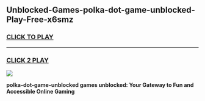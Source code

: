 
## Unblocked-Games-polka-dot-game-unblocked-Play-Free-x6smz
<h3>
<a href="https://premium76.site?title=polka-dot-game-unblocked&ref=20A">CLICK TO PLAY</a></h3>
<hr>

<h3>
<a href="https://premium76.site?title=polka-dot-game-unblocked&ref=20A">CLICK 2 PLAY</a>
  
</h3>

<a href="https://premium76.site?title=polka-dot-game-unblocked&ref=20A"><img src="https://clearcache.store/games.png"></a>


**polka-dot-game-unblocked games unblocked: Your Gateway to Fun and Accessible Online Gaming**
